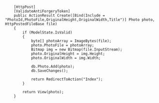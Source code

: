         [HttpPost]
        [ValidateAntiForgeryToken]
        public ActionResult Create([Bind(Include = "PhotoId,PhotoFile,OriginalHeight,OriginalWidth,Title")] Photo photo, HttpPostedFileBase file)
        {
            if (ModelState.IsValid)
            {
                byte[] photoArray = ImageBytes(file);
                photo.PhotoFile = photoArray;
                Bitmap img = new Bitmap(file.InputStream);
                photo.OriginalHeight = img.Height;
                photo.OriginalWidth = img.Width;

                db.Photo.Add(photo);
                db.SaveChanges();

                return RedirectToAction("Index");
            }

            return View(photo);
        }